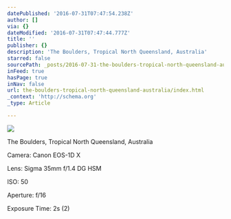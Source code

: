 ```yaml
---
datePublished: '2016-07-31T07:47:54.238Z'
author: []
via: {}
dateModified: '2016-07-31T07:47:44.777Z'
title: ''
publisher: {}
description: 'The Boulders, Tropical North Queensland, Australia'
starred: false
sourcePath: _posts/2016-07-31-the-boulders-tropical-north-queensland-australia.md
inFeed: true
hasPage: true
inNav: false
url: the-boulders-tropical-north-queensland-australia/index.html
_context: 'http://schema.org'
_type: Article

---
```

![](https://the-grid-user-content.s3-us-west-2.amazonaws.com/9e717ca4-4e2d-489d-9b25-192765f91592.jpg)

The Boulders, Tropical North Queensland, Australia

Camera: Canon EOS-1D X

Lens: Sigma 35mm f/1.4 DG HSM

ISO: 50

Aperture: f/16

Exposure Time: 2s (2)